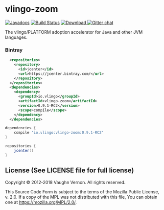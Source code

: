 # vlingo-zoom

[![Javadocs](http://javadoc.io/badge/io.vlingo/vlingo-zoom.svg?color=brightgreen)](http://javadoc.io/doc/io.vlingo/vlingo-zoom) [![Build Status](https://travis-ci.org/vlingo/vlingo-zoom.svg?branch=master)](https://travis-ci.org/vlingo/vlingo-zoom) [ ![Download](https://api.bintray.com/packages/vlingo/vlingo-platform-java/vlingo-zoom/images/download.svg) ](https://bintray.com/vlingo/vlingo-platform-java/vlingo-zoom/_latestVersion) [![Gitter chat](https://badges.gitter.im/gitterHQ/gitter.png)](https://gitter.im/vlingo-platform-java)

The vlingo/PLATFORM adoption accelerator for Java and other JVM languages.

### Bintray

```xml
  <repositories>
    <repository>
      <id>jcenter</id>
      <url>https://jcenter.bintray.com/</url>
    </repository>
  </repositories>
  <dependencies>
    <dependency>
      <groupId>io.vlingo</groupId>
      <artifactId>vlingo-zoom</artifactId>
      <version>0.9.1-RC2</version>
      <scope>compile</scope>
    </dependency>
  </dependencies>
```

```gradle
dependencies {
    compile 'io.vlingo:vlingo-zoom:0.9.1-RC2'
}

repositories {
    jcenter()
}
```

License (See LICENSE file for full license)
-------------------------------------------
Copyright © 2012-2018 Vaughn Vernon. All rights reserved.

This Source Code Form is subject to the terms of the
Mozilla Public License, v. 2.0. If a copy of the MPL
was not distributed with this file, You can obtain
one at https://mozilla.org/MPL/2.0/.
